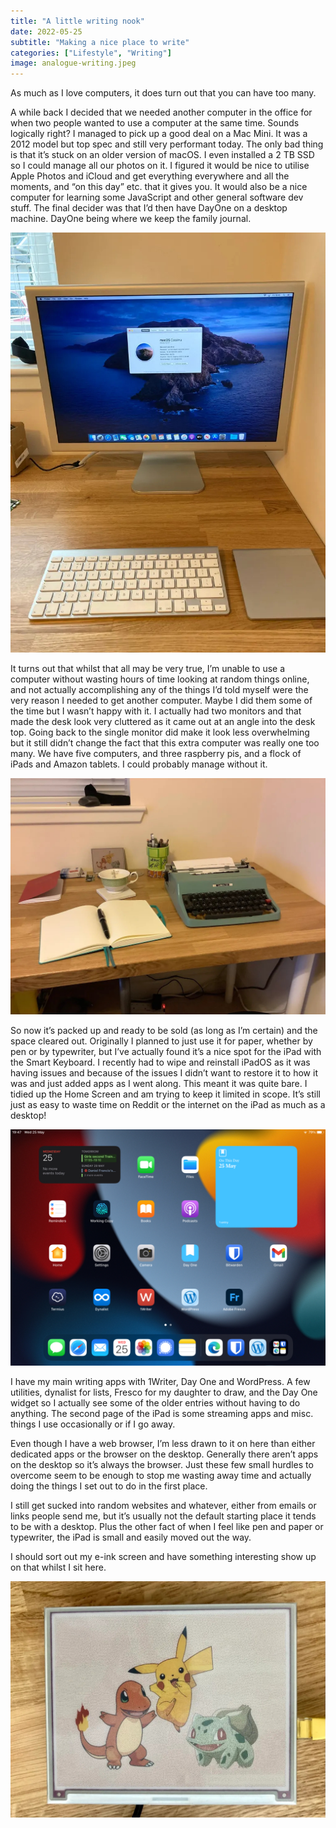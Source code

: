 ```yaml
---
title: "A little writing nook"
date: 2022-05-25
subtitle: "Making a nice place to write"
categories: ["Lifestyle", "Writing"]
image: analogue-writing.jpeg
---
```


As much as I love computers, it does turn out that you can have too many.

A while back I decided that we needed another computer in the office for  when two people wanted to use a computer at the same time. Sounds  logically right? I managed to pick up a good deal on a Mac Mini. It was a 2012 model but top spec and still very performant today. The only bad  thing is that it’s stuck on an older version of macOS. I even installed a 2 TB SSD so I could manage all our photos on it. I figured it would be  nice to utilise Apple Photos and iCloud and get everything everywhere  and all the moments, and “on this day” etc. that it gives you. It would  also be a nice computer for learning some JavaScript and other general  software dev stuff. The final decider was that I’d then have DayOne on a desktop machine. DayOne being where we keep the family journal.

![The Mac, with the heat generating Apple Cinema HD](mac-mini.jpeg "The Mac, with the heat generating Apple Cinema HD")

It turns out that whilst that all may be very true, I’m unable to use a  computer without wasting hours of time looking at random things online,  and not actually accomplishing any of the things I’d told myself were  the very reason I needed to get another computer. Maybe I did them some  of the time but I wasn’t happy with it. I actually had two monitors and  that made the desk look very cluttered as it came out at an angle into  the desk top. Going back to the single monitor did make it look less  overwhelming but it still didn’t change the fact that this extra  computer was really one too many. We have five computers, and three  raspberry pis, and a flock of iPads and Amazon tablets. I could probably manage without it.

![Analogue mode: Expert](analogue-writing.jpeg "Analogue mode: Expert")

So now it’s packed up and ready to be sold (as long as  I’m certain) and the space cleared out. Originally I planned to just use it for paper, whether by pen or by typewriter, but I’ve actually found  it’s a nice spot for the iPad with the Smart Keyboard. I recently had to wipe and reinstall iPadOS as it was having issues and because of the  issues I didn’t want to restore it to how it was and just added apps as I went along. This meant it was quite bare. I tidied up the Home Screen  and am trying to keep it limited in scope. It’s still just as easy to  waste time on Reddit or the internet on the iPad as much as a desktop!

![Trying to keep it simple](simple-ipad.jpeg "Trying to keep it simple")

I have my main writing apps with 1Writer, Day One and  WordPress. A few utilities, dynalist for lists, Fresco for my daughter  to draw, and the Day One widget so I actually see some of the older  entries without having to do anything. The second page of the iPad is  some streaming apps and misc. things I use occasionally or if I go away.

Even though I have a web browser, I’m less drawn to it on here than either  dedicated apps or the browser on the desktop. Generally there aren’t  apps on the desktop so it’s always the browser. Just these few small  hurdles to overcome seem to be enough to stop me wasting away time and  actually doing the things I set out to do in the first place.

I  still get sucked into random websites and whatever, either from emails  or links people send me, but it’s usually not the default starting place it tends to be with a desktop. Plus the other fact of when I feel like  pen and paper or typewriter, the iPad is small and easily moved out the  way.

I should sort out my e-ink screen and have something interesting show up on that whilst I sit here.

![Colour e-ink is fun!](eink.jpeg "Colour e-ink is fun!")
